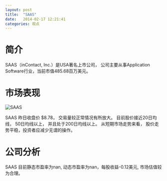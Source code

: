 ```yaml
---
layout: post
title:  "SAAS"
date:   2014-02-17 12:21:41
categories: 观点
---
```


# 简介
SAAS（inContact, Inc.）是USA著名上市公司，
公司主要从事Application Software行业，当前市值485.68百万美元。

# 市场表现

![SAAS](http://finviz.com/chart.ashx?t=SAAS&ty=c&ta=1&p=d&s=l)

SAAS 昨日收盘价 $8.78，
交易量较正常情况有所放大。
目前股价接近20日均线，
50日均线以上，
并且处于200日均线以上。
从短期市场走势来看，
股价走势平稳，投资者应减少无谓的操作。

# 公司分析
SAAS 目前静态市盈率为nan, 动态市盈率为nan，每股收益-0.12美元,
市场估值较为合理。
